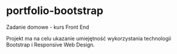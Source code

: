 # portfolio-bootstrap
Zadanie domowe - kurs Front End

Projekt ma na celu ukazanie umiejętność wykorzystania technologii Bootstrap i Responsive Web Design.

